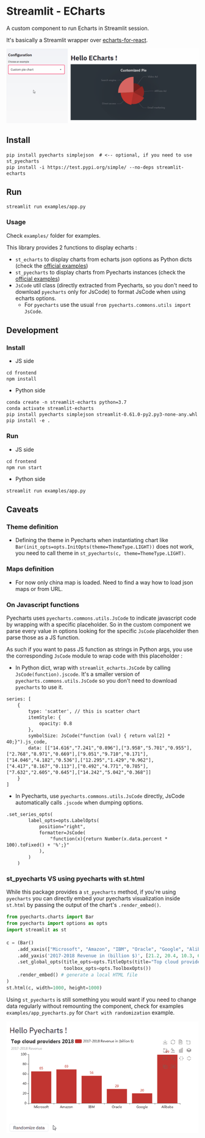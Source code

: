 # Streamlit - ECharts

A custom component to run Echarts in Streamlit session.

It's basically a Streamlit wrapper over [echarts-for-react](https://github.com/hustcc/echarts-for-react).

![](./img/demo.gif)

## Install

```shell script
pip install pyecharts simplejson  # <-- optional, if you need to use st_pyecharts
pip install -i https://test.pypi.org/simple/ --no-deps streamlit-echarts
```

## Run

```shell script
streamlit run examples/app.py
```

### Usage

Check `examples/` folder for examples.

This library provides 2 functions to display echarts :
* `st_echarts` to display charts from echarts json options as Python dicts (check the [official examples](https://echarts.apache.org/examples/en/index.html))
* `st_pyecharts` to display charts from Pyecharts instances (check the [official examples](https://gallery.pyecharts.org/#/))
* `JsCode` util class (directly extracted from Pyecharts, so you don't need to download `pyecharts` only for JsCode) 
to format JsCode when using echarts options. 
  * For `pyecharts` use the usual `from pyecharts.commons.utils import JsCode`.

## Development 

### Install

* JS side

```shell script
cd frontend
npm install
```

* Python side 

```shell script
conda create -n streamlit-echarts python=3.7
conda activate streamlit-echarts
pip install pyecharts simplejson streamlit-0.61.0-py2.py3-none-any.whl 
pip install -e .
```

### Run

* JS side

```shell script
cd frontend
npm run start
```

* Python side

```shell script
streamlit run examples/app.py
```

## Caveats

### Theme definition

* Defining the theme in Pyecharts when instantiating chart like `Bar(init_opts=opts.InitOpts(theme=ThemeType.LIGHT))` 
does not work, you need to call theme in `st_pyecharts(c, theme=ThemeType.LIGHT)`.

### Maps definition

* For now only china map is loaded. Need to find a way how to load json maps or from URL.

### On Javascript functions 

Pyecharts uses `pyecharts.commons.utils.JsCode` to indicate javascript code by wrapping with a specific placeholder.
So in the custom component we parse every value in options looking for the specific `JsCode` placeholder then parse those as a JS function.

As such if you want to pass JS function as strings in Python args, you use the corresponding `JsCode` module to wrap code with this placeholder :
* In Python dict, wrap with `streamlit_echarts.JsCode` by calling `JsCode(function).jscode`. 
It's a smaller version of `pyecharts.commons.utils.JsCode` so you don't need to download `pyecharts` to use it. 
``` 
series: [
    {
        type: 'scatter', // this is scatter chart
        itemStyle: {
            opacity: 0.8
        },
        symbolSize: JsCode("function (val) { return val[2] * 40;}").js_code,
        data: [["14.616","7.241","0.896"],["3.958","5.701","0.955"],["2.768","8.971","0.669"],["9.051","9.710","0.171"],["14.046","4.182","0.536"],["12.295","1.429","0.962"],["4.417","8.167","0.113"],["0.492","4.771","0.785"],["7.632","2.605","0.645"],["14.242","5.042","0.368"]]
    }
]
```
* In Pyecharts, use `pyecharts.commons.utils.JsCode` directly, JsCode automatically calls `.jscode` when dumping options.
```
.set_series_opts(
        label_opts=opts.LabelOpts(
            position="right",
            formatter=JsCode(
                "function(x){return Number(x.data.percent * 100).toFixed() + '%';}"
            ),
        )
    )
``` 

### st_pyecharts VS using pyecharts with st.html

While this package provides a `st_pyecharts` method, if you're using `pyecharts` you can directly embed your pyecharts visualization inside `st.html` 
by passing the output of the chart's `.render_embed()`.

```python
from pyecharts.charts import Bar
from pyecharts import options as opts
import streamlit as st

c = (Bar()
    .add_xaxis(["Microsoft", "Amazon", "IBM", "Oracle", "Google", "Alibaba"])
    .add_yaxis('2017-2018 Revenue in (billion $)', [21.2, 20.4, 10.3, 6.08, 4, 2.2])
    .set_global_opts(title_opts=opts.TitleOpts(title="Top cloud providers 2018", subtitle="2017-2018 Revenue"),
                     toolbox_opts=opts.ToolboxOpts())
    .render_embed() # generate a local HTML file
)
st.html(c, width=1000, height=1000)
```

Using `st_pyecharts` is still something you would want if you need to change data regularly 
without remounting the component, check for examples `examples/app_pyecharts.py` for `Chart with randomization` example.

![](./img/randomize.gif) 